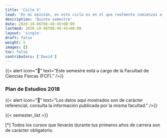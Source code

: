 ```yaml
---
title: 'Ciclo V'
lead: 'En mi opinión, en este ciclo es en el que realmente comienzas a entrar un poco a la física. Las asignaturas anteriores te han preparado para este momento.'
description: 'Quinto semestre'
date: 2020-10-06T08:48:45+00:00
lastmod: 2020-10-06T08:48:45+00:00
layout: 'single'
draft: false
weight: 5
images: []
toc: false
contributors: ['David']
---
```


{{< alert icon="🚨" text="Este semestre está a cargo de la Facultad de Ciencias Físicas (FCF)." />}}

### Plan de Estudios 2018

{{< alert icon="🚨" text="Los datos aquí mostrados son de carácter referencial, consulta la información publicada por la misma facultad." />}}

{{< semester_list >}}

[*] Todos los cursos que llevarás durante tus primeros años de carrera son de carácter obligatorio.
